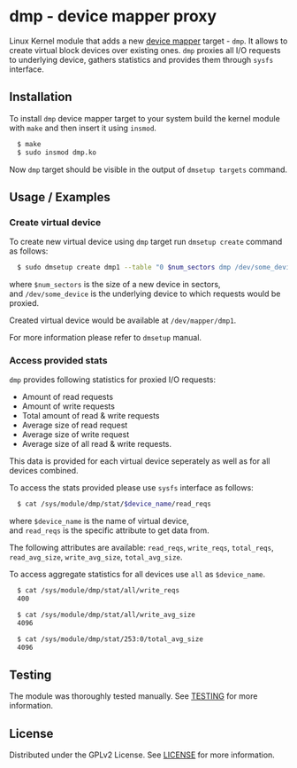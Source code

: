 # dmp - device mapper proxy

Linux Kernel module that adds a new [device mapper](https://en.wikipedia.org/wiki/Device_mapper) target - `dmp`.
It allows to create virtual block devices over existing ones.
`dmp` proxies all I/O requests to underlying device, gathers statistics and provides them through `sysfs` interface.

## Installation

To install `dmp` device mapper target to your system build the kernel module with `make` and then insert it using `insmod`.

```bash
  $ make
  $ sudo insmod dmp.ko
```

Now `dmp` target should be visible in the output of `dmsetup targets` command.

## Usage / Examples

### Create virtual device

To create new virtual device using `dmp` target run `dmsetup create` command as follows:
```bash
  $ sudo dmsetup create dmp1 --table "0 $num_sectors dmp /dev/some_device"
```
where `$num_sectors` is the size of a new device in sectors,
<br> and `/dev/some_device` is the underlying device to which requests would be proxied.

Created virtual device would be available at `/dev/mapper/dmp1`.

For more information please refer to `dmsetup` manual.

### Access provided stats

`dmp` provides following statistics for proxied I/O requests:
- Amount of read requests
- Amount of write requests
- Total amount of read & write requests
- Average size of read request
- Average size of write request
- Average size of all read & write requests.

This data is provided for each virtual device seperately as well as for all devices combined.

To access the stats provided please use `sysfs` interface as follows:
```bash
  $ cat /sys/module/dmp/stat/$device_name/read_reqs
```
where `$device_name` is the name of virtual device,
<br> and `read_reqs` is the specific attribute to get data from.

The following attributes are available: `read_reqs`, `write_reqs`, `total_reqs`, `read_avg_size`, `write_avg_size`, `total_avg_size`.

To access aggregate statistics for all devices use `all` as `$device_name`.
<br>

```bash
  $ cat /sys/module/dmp/stat/all/write_reqs
  400

  $ cat /sys/module/dmp/stat/all/write_avg_size
  4096

  $ cat /sys/module/dmp/stat/253:0/total_avg_size
  4096
```

## Testing

The module was thoroughly tested manually. See [TESTING](TESTING.md) for more information. 

## License

Distributed under the GPLv2 License. See [LICENSE](LICENSE) for more information.
